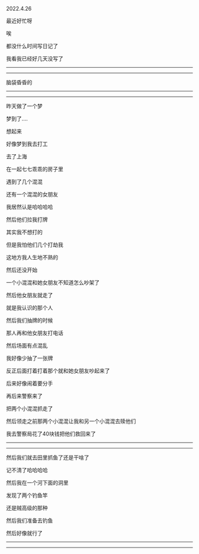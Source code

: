 2022.4.26

最近好忙呀

唉

都没什么时间写日记了

我看我已经好几天没写了

------

----------

脑袋昏昏的

-------

--------

昨天做了一个梦

梦到了....

想起来

好像梦到我去打工

去了上海

在一起七七乖乖的房子里

遇到了几个混混

还有一个混混的女朋友

我居然认是哈哈哈哈

然后他们拉我打牌

其实我不想打的

但是我怕他们几个打劫我

这地方我人生地不熟的

然后还没开始

一个小混混和她女朋友不知道怎么吵架了

然后他女朋友就走了

就是我认识的那个人

然后我们抽牌的时候

那人再和他女朋友打电话

然后场面有点混乱

我好像少抽了一张牌

反正后面打着打着那个就和她女朋友吵起来了

后来好像闹着要分手

再后来警察来了

把两个小混混抓走了

然后领走之前那两个小混混让我和另一个小混混去赎他们

我去警察局花了40块钱把他们救回来了

--------

----------

然后我们就去田里抓鱼了还是干啥了

记不清了哈哈哈哈

然后我在一个河下面的洞里

发现了两个钓鱼竿

还是贼高级的那种

然后我们准备去钓鱼

然后好像就行了



------------

--------------

